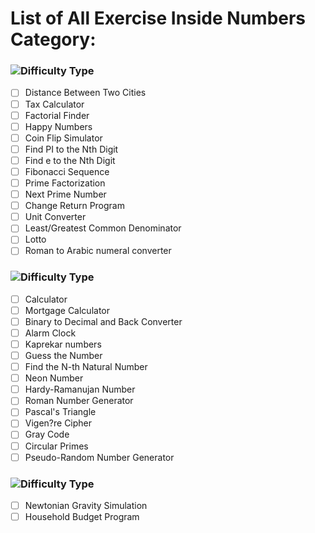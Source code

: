  # List of All Exercise Inside Numbers Category:
 
 ### ![Difficulty Type](https://img.shields.io/badge/Difficulty-Beginner-green.svg)

- [ ] Distance Between Two Cities 
- [ ] Tax Calculator 
- [ ] Factorial Finder 
- [ ] Happy Numbers 
- [ ] Coin Flip Simulator
- [ ] Find PI to the Nth Digit 
- [ ] Find e to the Nth Digit 
- [ ] Fibonacci Sequence 
- [ ] Prime Factorization 
- [ ] Next Prime Number  
- [ ] Change Return Program 
- [ ] Unit Converter 
- [ ] Least/Greatest Common Denominator 
- [ ] Lotto 
- [ ] Roman to Arabic numeral converter 

### ![Difficulty Type](https://img.shields.io/badge/Difficulty-Intermediate-orange.svg)

- [ ] Calculator 
- [ ] Mortgage Calculator 
- [ ] Binary to Decimal and Back Converter 
- [ ] Alarm Clock 
- [ ] Kaprekar numbers 
- [ ] Guess the Number 
- [ ] Find the N-th Natural Number 
- [ ] Neon Number 
- [ ] Hardy-Ramanujan Number 
- [ ] Roman Number Generator 
- [ ] Pascal's Triangle 
- [ ] Vigen?re Cipher 
- [ ] Gray Code 
- [ ] Circular Primes 
- [ ] Pseudo-Random Number Generator 

### ![Difficulty Type](https://img.shields.io/badge/Difficulty-expert-red.svg)

- [ ] Newtonian Gravity Simulation 
- [ ] Household Budget Program 
